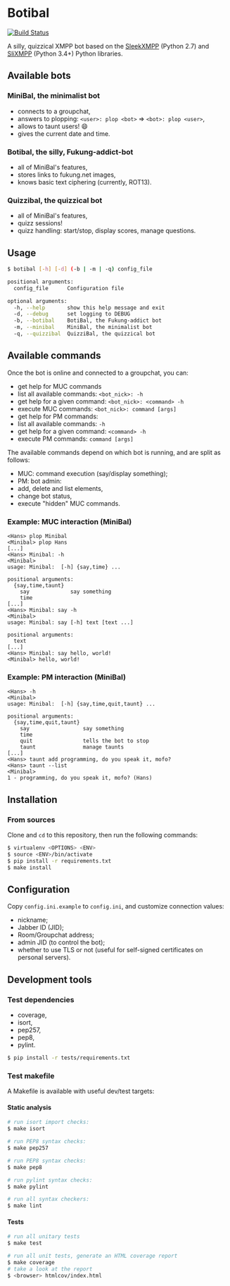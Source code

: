 # Botibal

[![Build Status](https://travis-ci.org/virtualtam/botibal.png?branch=master)](http://travis-ci.org/virtualtam/botibal)

A silly, quizzical XMPP bot based on the
[SleekXMPP](https://github.com/fritzy/SleekXMPP) (Python 2.7) and
[SliXMPP](https://dev.louiz.org/projects/slixmpp) (Python 3.4+) Python libraries.

## Available bots
### MiniBal, the minimalist bot
* connects to a groupchat,
* answers to plopping: `<user>: plop <bot>` => `<bot>: plop <user>`,
* allows to taunt users! :smile:
* gives the current date and time.

### Botibal, the silly, Fukung-addict-bot
* all of MiniBal's features,
* stores links to fukung.net images,
* knows basic text ciphering (currently, ROT13).

### Quizzibal, the quizzical bot
* all of MiniBal's features,
* quizz sessions!
* quizz handling: start/stop, display scores, manage questions.

## Usage
```bash
$ botibal [-h] [-d] (-b | -m | -q) config_file

positional arguments:
  config_file      Configuration file

optional arguments:
  -h, --help       show this help message and exit
  -d, --debug      set logging to DEBUG
  -b, --botibal    BotiBal, the Fukung-addict bot
  -m, --minibal    MiniBal, the minimalist bot
  -q, --quizzibal  QuizziBal, the quizzical bot
```

## Available commands
Once the bot is online and connected to a groupchat, you can:
* get help for MUC commands
 * list all available commands:
   `<bot_nick>: -h`
 * get help for a given command:
   `<bot_nick>: <command> -h`
* execute MUC commands:
  `<bot_nick>: command [args]`
* get help for PM commands:
 * list all available commands:
  `-h`
 * get help for a given command:
   `<command> -h`
* execute PM commands:
  `command [args]`

The available commands depend on which bot is running, and are split as follows:
* MUC: command execution (say/display something);
* PM: bot admin:
 * add, delete and list elements,
 * change bot status,
 * execute "hidden" MUC commands.

### Example: MUC interaction (MiniBal)
```
<Hans> plop Minibal
<Minibal> plop Hans
[...]
<Hans> Minibal: -h
<Minibal> 
usage: Minibal:  [-h] {say,time} ...

positional arguments:
  {say,time,taunt}
    say             say something
    time
[...]
<Hans> Minibal: say -h
<Minibal> 
usage: Minibal: say [-h] text [text ...]

positional arguments:
  text
[...]
<Hans> Minibal: say hello, world!
<Minibal> hello, world!
```

### Example: PM interaction (MiniBal)
```
<Hans> -h
<Minibal> 
usage: Minibal:  [-h] {say,time,quit,taunt} ...

positional arguments:
  {say,time,quit,taunt}
    say                 say something
    time
    quit                tells the bot to stop
    taunt               manage taunts
[...]
<Hans> taunt add programming, do you speak it, mofo?
<Hans> taunt --list
<Minibal>
1 - programming, do you speak it, mofo? (Hans)
```

## Installation
### From sources
Clone and `cd` to this repository, then run the following commands:
```bash
$ virtualenv <OPTIONS> <ENV>
$ source <ENV>/bin/activate
$ pip install -r requirements.txt
$ make install
```

## Configuration
Copy `config.ini.example` to `config.ini`, and customize connection values:
* nickname;
* Jabber ID (JID);
* Room/Groupchat address;
* admin JID (to control the bot);
* whether to use TLS or not (useful for self-signed certificates on personal servers).

## Development tools
### Test dependencies
* coverage,
* isort,
* pep257,
* pep8,
* pylint.
```bash
$ pip install -r tests/requirements.txt
```

### Test makefile
A Makefile is available with useful dev/test targets:

#### Static analysis
```bash
# run isort import checks:
$ make isort

# run PEP8 syntax checks:
$ make pep257

# run PEP8 syntax checks:
$ make pep8

# run pylint syntax checks:
$ make pylint

# run all syntax checkers:
$ make lint
```

#### Tests
```bash
# run all unitary tests
$ make test

# run all unit tests, generate an HTML coverage report
$ make coverage
# take a look at the report
$ <browser> htmlcov/index.html
```
